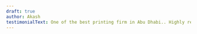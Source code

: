```yaml
---
draft: true
author: Akash
testimonialText: One of the best printing firm in Abu Dhabi.. Highly recommended
---
```



